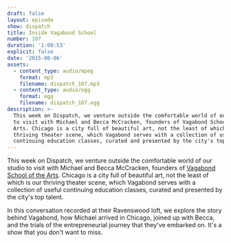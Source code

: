 ```yaml
---
draft: false
layout: episode
show: dispatch
title: Inside Vagabond School
number: 107
duration: '1:00:53'
explicit: false
date: '2015-08-06'
assets:
  - content_type: audio/mpeg
    format: mp3
    filename: dispatch_107.mp3
  - content_type: audio/ogg
    format: ogg
    filename: dispatch_107.ogg
description: >-
  This week on Dispatch, we venture outside the comfortable world of our studio
  to visit with Michael and Becca McCracken, founders of Vagabond School of the
  Arts. Chicago is a city full of beautiful art, not the least of which is our
  thriving theater scene, which Vagabond serves with a collection of useful
  continuing education classes, curated and presented by the city's top talent.
---
```

This week on Dispatch, we venture outside the comfortable world of our studio to visit with Michael and Becca McCracken, founders of [Vagabond School of the Arts](http://vagabondschool.com). Chicago is a city full of beautiful art, not the least of which is our thriving theater scene, which Vagabond serves with a collection of useful continuing education classes, curated and presented by the city's top talent.

In this conversation recorded at their Ravenswood loft, we explore the story behind Vagabond, how Michael arrived in Chicago, joined up with Becca, and the trials of the entrepreneurial journey that they've embarked on. It's a show that you don't want to miss.